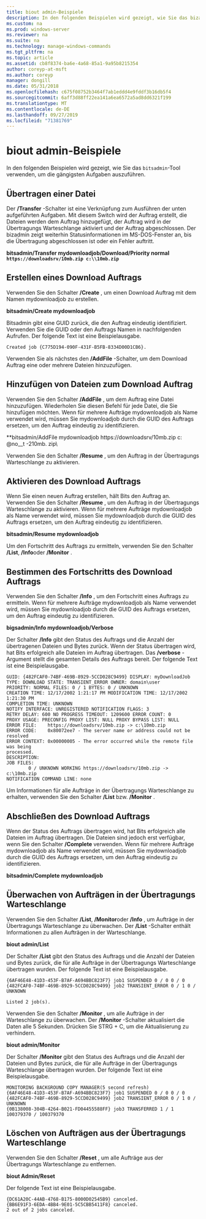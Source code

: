 ```yaml
---
title: biout admin-Beispiele
description: In den folgenden Beispielen wird gezeigt, wie Sie das bizadmin-Tool verwenden, um die gängigsten Aufgaben auszuführen.
ms.custom: na
ms.prod: windows-server
ms.reviewer: na
ms.suite: na
ms.technology: manage-windows-commands
ms.tgt_pltfrm: na
ms.topic: article
ms.assetid: cb8f8374-ba6e-4a68-85a1-9a95b8215354
author: coreyp-at-msft
ms.author: coreyp
manager: dongill
ms.date: 05/31/2018
ms.openlocfilehash: c675f08752b3464f7ab1eddd4e9fddf3b16db5f4
ms.sourcegitcommit: 6aff3d88ff22ea141a6ea6572a5ad8dd6321f199
ms.translationtype: MT
ms.contentlocale: de-DE
ms.lasthandoff: 09/27/2019
ms.locfileid: "71381769"
---
```

# <a name="bitsadmin-examples"></a>biout admin-Beispiele

In den folgenden Beispielen wird gezeigt, wie Sie das `bitsadmin`-Tool verwenden, um die gängigsten Aufgaben auszuführen.

## <a name="transfer-a-file"></a>Übertragen einer Datei

Der **/Transfer** -Schalter ist eine Verknüpfung zum Ausführen der unten aufgeführten Aufgaben. Mit diesem Switch wird der Auftrag erstellt, die Dateien werden dem Auftrag hinzugefügt, der Auftrag wird in der Übertragungs Warteschlange aktiviert und der Auftrag abgeschlossen. Der bizadmin zeigt weiterhin Statusinformationen im MS-DOS-Fenster an, bis die Übertragung abgeschlossen ist oder ein Fehler auftritt.

**bitsadmin/Transfer mydownloadjob/Download/Priority normal `https://downloadsrv/10mb.zip c:\\10mb.zip`**

## <a name="create-a-download-job"></a>Erstellen eines Download Auftrags

Verwenden Sie den Schalter **/Create** , um einen Download Auftrag mit dem Namen mydownloadjob zu erstellen.

**bitsadmin/Create mydownloadjob**

Bitsadmin gibt eine GUID zurück, die den Auftrag eindeutig identifiziert. Verwenden Sie die GUID oder den Auftrags Namen in nachfolgenden Aufrufen. Der folgende Text ist eine Beispielausgabe.

``` syntax
Created job {C775D194-090F-431F-B5FB-8334D00D1CB6}.
```

Verwenden Sie als nächstes den **/AddFile** -Schalter, um dem Download Auftrag eine oder mehrere Dateien hinzuzufügen.

## <a name="add-files-to-the-download-job"></a>Hinzufügen von Dateien zum Download Auftrag

Verwenden Sie den Schalter **/AddFile** , um dem Auftrag eine Datei hinzuzufügen. Wiederholen Sie diesen Befehl für jede Datei, die Sie hinzufügen möchten. Wenn für mehrere Aufträge mydownloadjob als Name verwendet wird, müssen Sie mydownloadjob durch die GUID des Auftrags ersetzen, um den Auftrag eindeutig zu identifizieren.

**bitsadmin/AddFile mydownloadjob https://downloadsrv/10mb.zip c: @no__t -210mb. zip\\

Verwenden Sie den Schalter **/Resume** , um den Auftrag in der Übertragungs Warteschlange zu aktivieren.

## <a name="activate-the-download-job"></a>Aktivieren des Download Auftrags

Wenn Sie einen neuen Auftrag erstellen, hält Bits den Auftrag an. Verwenden Sie den Schalter **/Resume** , um den Auftrag in der Übertragungs Warteschlange zu aktivieren. Wenn für mehrere Aufträge mydownloadjob als Name verwendet wird, müssen Sie mydownloadjob durch die GUID des Auftrags ersetzen, um den Auftrag eindeutig zu identifizieren.

**bitsadmin/Resume mydownloadjob**

Um den Fortschritt des Auftrags zu ermitteln, verwenden Sie den Schalter **/List**, **/Info**oder **/Monitor** .

## <a name="determine-the-progress-of-the-download-job"></a>Bestimmen des Fortschritts des Download Auftrags

Verwenden Sie den Schalter **/Info** , um den Fortschritt eines Auftrags zu ermitteln. Wenn für mehrere Aufträge mydownloadjob als Name verwendet wird, müssen Sie mydownloadjob durch die GUID des Auftrags ersetzen, um den Auftrag eindeutig zu identifizieren.

**bigsadmin/Info mydownloadjob/Verbose**

Der Schalter **/Info** gibt den Status des Auftrags und die Anzahl der übertragenen Dateien und Bytes zurück. Wenn der Status übertragen wird, hat Bits erfolgreich alle Dateien im Auftrag übertragen. Das **/verbose** -Argument stellt die gesamten Details des Auftrags bereit. Der folgende Text ist eine Beispielausgabe.

``` syntax
GUID: {482FCAF0-74BF-469B-8929-5CCD028C9499} DISPLAY: myDownloadJob
TYPE: DOWNLOAD STATE: TRANSIENT_ERROR OWNER: domain\user
PRIORITY: NORMAL FILES: 0 / 1 BYTES: 0 / UNKNOWN
CREATION TIME: 12/17/2002 1:21:17 PM MODIFICATION TIME: 12/17/2002 1:21:30 PM
COMPLETION TIME: UNKNOWN
NOTIFY INTERFACE: UNREGISTERED NOTIFICATION FLAGS: 3
RETRY DELAY: 600 NO PROGRESS TIMEOUT: 1209600 ERROR COUNT: 0
PROXY USAGE: PRECONFIG PROXY LIST: NULL PROXY BYPASS LIST: NULL
ERROR FILE:    https://downloadsrv/10mb.zip -> c:\10mb.zip
ERROR CODE:    0x80072ee7 - The server name or address could not be resolved
ERROR CONTEXT: 0x00000005 - The error occurred while the remote file was being 
processed.
DESCRIPTION:
JOB FILES:
        0 / UNKNOWN WORKING https://downloadsrv/10mb.zip -> c:\10mb.zip
NOTIFICATION COMMAND LINE: none
```

Um Informationen für alle Aufträge in der Übertragungs Warteschlange zu erhalten, verwenden Sie den Schalter **/List** bzw. **/Monitor** .

## <a name="completing-the-download-job"></a>Abschließen des Download Auftrags

Wenn der Status des Auftrags übertragen wird, hat Bits erfolgreich alle Dateien im Auftrag übertragen. Die Dateien sind jedoch erst verfügbar, wenn Sie den Schalter **/Complete** verwenden. Wenn für mehrere Aufträge mydownloadjob als Name verwendet wird, müssen Sie mydownloadjob durch die GUID des Auftrags ersetzen, um den Auftrag eindeutig zu identifizieren.

**bitsadmin/Complete mydownloadjob**

## <a name="monitoring-jobs-in-the-transfer-queue"></a>Überwachen von Aufträgen in der Übertragungs Warteschlange

Verwenden Sie den Schalter **/List**, **/Monitor**oder **/Info** , um Aufträge in der Übertragungs Warteschlange zu überwachen. Der **/List** -Schalter enthält Informationen zu allen Aufträgen in der Warteschlange.

**biout admin/List**

Der Schalter **/List** gibt den Status des Auftrags und die Anzahl der Dateien und Bytes zurück, die für alle Aufträge in der Übertragungs Warteschlange übertragen wurden. Der folgende Text ist eine Beispielausgabe.

``` syntax
{6AF46E48-41D3-453F-B7AF-A694BBC823F7} job1 SUSPENDED 0 / 0 0 / 0
{482FCAF0-74BF-469B-8929-5CCD028C9499} job2 TRANSIENT_ERROR 0 / 1 0 / UNKNOWN

Listed 2 job(s).
```

Verwenden Sie den Schalter **/Monitor** , um alle Aufträge in der Warteschlange zu überwachen. Der **/Monitor** -Schalter aktualisiert die Daten alle 5 Sekunden. Drücken Sie STRG + C, um die Aktualisierung zu verhindern.

**biout admin/Monitor**

Der Schalter **/Monitor** gibt den Status des Auftrags und die Anzahl der Dateien und Bytes zurück, die für alle Aufträge in der Übertragungs Warteschlange übertragen wurden. Der folgende Text ist eine Beispielausgabe.

``` syntax
MONITORING BACKGROUND COPY MANAGER(5 second refresh)
{6AF46E48-41D3-453F-B7AF-A694BBC823F7} job1 SUSPENDED 0 / 0 0 / 0
{482FCAF0-74BF-469B-8929-5CCD028C9499} job2 TRANSIENT_ERROR 0 / 1 0 / UNKNOWN
{0B138008-304B-4264-B021-FD04455588FF} job3 TRANSFERRED 1 / 1 100379370 / 100379370
```

## <a name="deleting-jobs-from-the-transfer-queue"></a>Löschen von Aufträgen aus der Übertragungs Warteschlange

Verwenden Sie den Schalter **/Reset** , um alle Aufträge aus der Übertragungs Warteschlange zu entfernen.

**biout Admin/Reset**

Der folgende Text ist eine Beispielausgabe.

``` syntax
{DC61A20C-44AB-4768-B175-8000D02545B9} canceled.
{BB6E91F3-6EDA-4BB4-9E01-5C5CBB5411F8} canceled.
2 out of 2 jobs canceled.
```
